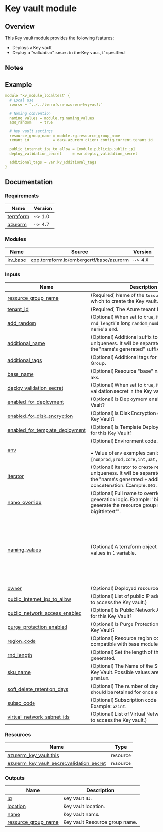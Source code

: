<!-- BEGIN_TF_DOCS -->
# Key vault module

## Overview

This Key vault module provides the following features:

- Deploys a Key vault
- Deploy a "validation" secret in the Key vault, if specified

## Notes

## Example

```yaml
module "kv_module_localtest" {
  # Local use
  source = "../../terraform-azurerm-keyvault"

  # Naming convention
  naming_values = module.rg.naming_values
  add_random    = true

  # Key vault settings
  resource_group_name = module.rg.resource_group_name
  tenant_id           = data.azurerm_client_config.current.tenant_id

  public_internet_ips_to_allow = [module.publicip.public_ip]
  deploy_validation_secret     = var.deploy_validation_secret

  additional_tags = var.kv_additional_tags
}

```

## Documentation
<!-- markdownlint-disable MD033 -->

### Requirements

| Name | Version |
|------|---------|
| <a name="requirement_terraform"></a> [terraform](#requirement\_terraform) | ~> 1.0 |
| <a name="requirement_azurerm"></a> [azurerm](#requirement\_azurerm) | ~> 4.7 |

### Modules

| Name | Source | Version |
|------|--------|---------|
| <a name="module_kv_base"></a> [kv\_base](#module\_kv\_base) | app.terraform.io/embergertf/base/azurerm | ~> 4.0 |

### Inputs

| Name | Description | Type | Default | Required |
|------|-------------|------|---------|:--------:|
| <a name="input_resource_group_name"></a> [resource\_group\_name](#input\_resource\_group\_name) | (Required) Name of the `Resource Group` in which to create the Key vault. | `string` | n/a | yes |
| <a name="input_tenant_id"></a> [tenant\_id](#input\_tenant\_id) | (Required) The Azure tenant ID. | `string` | n/a | yes |
| <a name="input_add_random"></a> [add\_random](#input\_add\_random) | (Optional) When set to `true`, it will add a `rnd_length`'s long `random_number` at the name's end. | `bool` | `false` | no |
| <a name="input_additional_name"></a> [additional\_name](#input\_additional\_name) | (Optional) Additional suffix to create resource uniqueness. It will be separated by a `'-'` from the "name's generated" suffix. Example: `lan1`. | `string` | `null` | no |
| <a name="input_additional_tags"></a> [additional\_tags](#input\_additional\_tags) | (Optional) Additional tags for the Resource Group. | `map(string)` | `null` | no |
| <a name="input_base_name"></a> [base\_name](#input\_base\_name) | (Optional) Resource "base" name. Example: `aks`. | `string` | `null` | no |
| <a name="input_deploy_validation_secret"></a> [deploy\_validation\_secret](#input\_deploy\_validation\_secret) | (Optional) When set to `true`, it will deploy a validation secret in the Key vault. | `bool` | `false` | no |
| <a name="input_enabled_for_deployment"></a> [enabled\_for\_deployment](#input\_enabled\_for\_deployment) | (Optional) Is Deployment enabled for this Key Vault? | `bool` | `false` | no |
| <a name="input_enabled_for_disk_encryption"></a> [enabled\_for\_disk\_encryption](#input\_enabled\_for\_disk\_encryption) | (Optional) Is Disk Encryption enabled for this Key Vault? | `bool` | `true` | no |
| <a name="input_enabled_for_template_deployment"></a> [enabled\_for\_template\_deployment](#input\_enabled\_for\_template\_deployment) | (Optional) Is Template Deployment enabled for this Key Vault? | `bool` | `false` | no |
| <a name="input_env"></a> [env](#input\_env) | (Optional) Environment code. Example: `test`. <br></br>&#8226; Value of `env` examples can be: `[nonprod,prod,core,int,uat,stage,dev,test]`. | `string` | `null` | no |
| <a name="input_iterator"></a> [iterator](#input\_iterator) | (Optional) Iterator to create resource uniqueness. It will be separated by a `'-'` from the "name's generated + additional\_name" concatenation. Example: `001`. | `string` | `null` | no |
| <a name="input_name_override"></a> [name\_override](#input\_name\_override) | (Optional) Full name to override all the name generation logic. Example: 'biglittletest' will generate the resource group name "'rg-biglittletest'". | `string` | `null` | no |
| <a name="input_naming_values"></a> [naming\_values](#input\_naming\_values) | (Optional) A terraform object with the naming values in 1 variable. | <pre>object({<br>    region_code     = string<br>    subsc_code      = string<br>    env             = string<br>    base_name       = string<br>    additional_name = string<br>    iterator        = string<br>    owner           = string<br>    additional_tags = map(string)<br>  })</pre> | `null` | no |
| <a name="input_owner"></a> [owner](#input\_owner) | (Optional) Deployed resources owner. | `string` | `null` | no |
| <a name="input_public_internet_ips_to_allow"></a> [public\_internet\_ips\_to\_allow](#input\_public\_internet\_ips\_to\_allow) | (Optional) List of public IP addresses to allow to access the Key vault.) | `list(string)` | `[]` | no |
| <a name="input_public_network_access_enabled"></a> [public\_network\_access\_enabled](#input\_public\_network\_access\_enabled) | (Optional) Is Public Network Access enabled for this Key Vault? | `bool` | `true` | no |
| <a name="input_purge_protection_enabled"></a> [purge\_protection\_enabled](#input\_purge\_protection\_enabled) | (Optional) Is Purge Protection enabled for this Key Vault? | `bool` | `true` | no |
| <a name="input_region_code"></a> [region\_code](#input\_region\_code) | (Optional) Resource region code. Must be compatible with base module. Example: `cac`. | `string` | `null` | no |
| <a name="input_rnd_length"></a> [rnd\_length](#input\_rnd\_length) | (Optional) Set the length of the `random_number` generated. | `number` | `2` | no |
| <a name="input_sku_name"></a> [sku\_name](#input\_sku\_name) | (Optional) The Name of the SKU used for this Key Vault. Possible values are `standard` and `premium`. | `string` | `"standard"` | no |
| <a name="input_soft_delete_retention_days"></a> [soft\_delete\_retention\_days](#input\_soft\_delete\_retention\_days) | (Optional) The number of days that items should be retained for once soft deleted. | `number` | `7` | no |
| <a name="input_subsc_code"></a> [subsc\_code](#input\_subsc\_code) | (Optional) Subscription code or abbreviation. Example: `azint`. | `string` | `null` | no |
| <a name="input_virtual_network_subnet_ids"></a> [virtual\_network\_subnet\_ids](#input\_virtual\_network\_subnet\_ids) | (Optional) List of Virtual Networks Ids to allow to access the Key vault.) | `list(string)` | `[]` | no |

### Resources

| Name | Type |
|------|------|
| [azurerm_key_vault.this](https://registry.terraform.io/providers/hashicorp/azurerm/latest/docs/resources/key_vault) | resource |
| [azurerm_key_vault_secret.validation_secret](https://registry.terraform.io/providers/hashicorp/azurerm/latest/docs/resources/key_vault_secret) | resource |

### Outputs

| Name | Description |
|------|-------------|
| <a name="output_id"></a> [id](#output\_id) | Key vault ID. |
| <a name="output_location"></a> [location](#output\_location) | Key vault location. |
| <a name="output_name"></a> [name](#output\_name) | Key vault name. |
| <a name="output_resource_group_name"></a> [resource\_group\_name](#output\_resource\_group\_name) | Key vault Resource group name. |

<!-- END_TF_DOCS -->